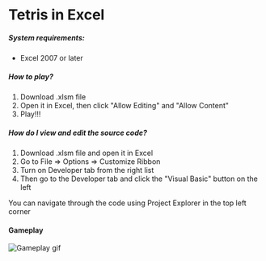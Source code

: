 # Tetris in Excel

##### System requirements:
* Excel 2007 or later

##### How to play?
1. Download .xlsm file
2. Open it in Excel, then click "Allow Editing" and "Allow Content"
3. Play!!!

##### How do I view and edit the source code?
1. Download .xlsm file and open it in Excel
2. Go to File => Options => Customize Ribbon
3. Turn on Developer tab from the right list
4. Then go to the Developer tab and click the "Visual Basic" button on the left

You can navigate through the code using Project Explorer in the top left corner

#### Gameplay
![Gameplay gif](https://i.imgur.com/Lw8sgCq.gifg "It works!")
